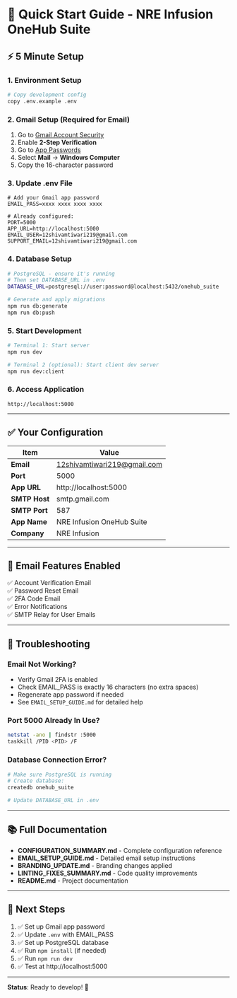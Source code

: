 # 🚀 Quick Start Guide - NRE Infusion OneHub Suite

## ⚡ 5 Minute Setup

### 1. Environment Setup
```bash
# Copy development config
copy .env.example .env
```

### 2. Gmail Setup (Required for Email)
1. Go to [Gmail Account Security](https://myaccount.google.com/security)
2. Enable **2-Step Verification**
3. Go to [App Passwords](https://myaccount.google.com/apppasswords)
4. Select **Mail** → **Windows Computer**
5. Copy the 16-character password

### 3. Update .env File
```env
# Add your Gmail app password
EMAIL_PASS=xxxx xxxx xxxx xxxx

# Already configured:
PORT=5000
APP_URL=http://localhost:5000
EMAIL_USER=12shivamtiwari219@gmail.com
SUPPORT_EMAIL=12shivamtiwari219@gmail.com
```

### 4. Database Setup
```bash
# PostgreSQL - ensure it's running
# Then set DATABASE_URL in .env
DATABASE_URL=postgresql://user:password@localhost:5432/onehub_suite

# Generate and apply migrations
npm run db:generate
npm run db:push
```

### 5. Start Development
```bash
# Terminal 1: Start server
npm run dev

# Terminal 2 (optional): Start client dev server
npm run dev:client
```

### 6. Access Application
```
http://localhost:5000
```

---

## ✅ Your Configuration

| Item | Value |
|------|-------|
| **Email** | 12shivamtiwari219@gmail.com |
| **Port** | 5000 |
| **App URL** | http://localhost:5000 |
| **SMTP Host** | smtp.gmail.com |
| **SMTP Port** | 587 |
| **App Name** | NRE Infusion OneHub Suite |
| **Company** | NRE Infusion |

---

## 📧 Email Features Enabled

✅ Account Verification Email  
✅ Password Reset Email  
✅ 2FA Code Email  
✅ Error Notifications  
✅ SMTP Relay for User Emails  

---

## 🐛 Troubleshooting

### Email Not Working?
- Verify Gmail 2FA is enabled
- Check EMAIL_PASS is exactly 16 characters (no extra spaces)
- Regenerate app password if needed
- See `EMAIL_SETUP_GUIDE.md` for detailed help

### Port 5000 Already In Use?
```bash
netstat -ano | findstr :5000
taskkill /PID <PID> /F
```

### Database Connection Error?
```bash
# Make sure PostgreSQL is running
# Create database:
createdb onehub_suite

# Update DATABASE_URL in .env
```

---

## 📚 Full Documentation

- **CONFIGURATION_SUMMARY.md** - Complete configuration reference
- **EMAIL_SETUP_GUIDE.md** - Detailed email setup instructions
- **BRANDING_UPDATE.md** - Branding changes applied
- **LINTING_FIXES_SUMMARY.md** - Code quality improvements
- **README.md** - Project documentation

---

## 🎯 Next Steps

1. ✅ Set up Gmail app password
2. ✅ Update `.env` with EMAIL_PASS
3. ✅ Set up PostgreSQL database
4. ✅ Run `npm install` (if needed)
5. ✅ Run `npm run dev`
6. ✅ Test at http://localhost:5000

---

**Status**: Ready to develop! 🚀
